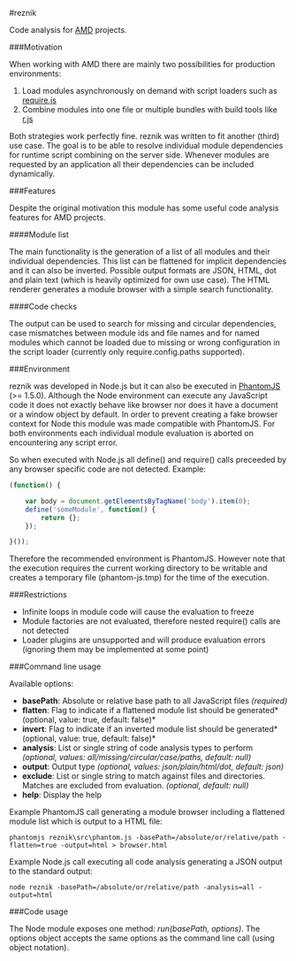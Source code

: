 #reznik

Code analysis for [AMD](https://github.com/amdjs/amdjs-api/wiki/AMD) projects.

###Motivation

When working with AMD there are mainly two possibilities for production environments:

1. Load modules asynchronously on demand with script loaders such as [require.js](https://github.com/jrburke/requirejs)
2. Combine modules into one file or multiple bundles with build tools like [r.js](https://github.com/jrburke/r.js)

Both strategies work perfectly fine. reznik was written to fit another (third) use case.
The goal is to be able to resolve individual module dependencies for runtime script combining on the server side.
Whenever modules are requested by an application all their dependencies can be included dynamically.

###Features

Despite the original motivation this module has some useful code analysis features for AMD projects.

####Module list

The main functionality is the generation of a list of all modules and their individual dependencies.
This list can be flattened for implicit dependencies and it can also be inverted.
Possible output formats are JSON, HTML, dot and plain text (which is heavily optimized for own use case).
The HTML renderer generates a module browser with a simple search functionality.

####Code checks

The output can be used to search for missing and circular dependencies,
case mismatches between module ids and file names and for named modules which cannot be loaded
due to missing or wrong configuration in the script loader (currently only require.config.paths supported).

###Environment

reznik was developed in Node.js but it can also be executed in [PhantomJS](http://www.phantomjs.org/) (>= 1.5.0).
Although the Node environment can execute any JavaScript code it does not exactly behave like browser
nor does it have a document or a window object by default.
In order to prevent creating a fake browser context for Node this module was made compatible with PhantomJS.
For both environments each individual module evaluation is aborted on encountering any script error.

So when executed with Node.js all define() and require() calls preceeded by any browser specific code are not detected.
Example:

```javascript
(function() {

    var body = document.getElementsByTagName('body').item(0);
    define('someModule', function() {
        return {};
    });

}());
```

Therefore the recommended environment is PhantomJS. However note that the execution requires the current working
directory to be writable and creates a temporary file (phantom-js.tmp) for the time of the execution.

###Restrictions

- Infinite loops in module code will cause the evaluation to freeze
- Module factories are not evaluated, therefore nested require() calls are not detected
- Loader plugins are unsupported and will produce evaluation errors (ignoring them may be implemented at some point)

###Command line usage

Available options:

* **basePath**: Absolute or relative base path to all JavaScript files *(required)*
* **flatten**: Flag to indicate if a flattened module list should be generated*(optional, value: true, default: false)*
* **invert**: Flag to indicate if an inverted module list should be generated*(optional, value: true, default: false)*
* **analysis**: List or single string of code analysis types to perform *(optional, values: all/missing/circular/case/paths, default: null)*
* **output**: Output type *(optional, values: json/plain/html/dot, default: json)*
* **exclude**: List or single string to match against files and directories. Matches are excluded from evaluation. *(optional, default: null)*
* **help**: Display the help

Example PhantomJS call generating a module browser including a flattened module list which is output to a HTML file:

    phantomjs reznik\src\phantom.js -basePath=/absolute/or/relative/path -flatten=true -output=html > browser.html

Example Node.js call executing all code analysis generating a JSON output to the standard output:

    node reznik -basePath=/absolute/or/relative/path -analysis=all -output=html

###Code usage

The Node module exposes one method: *run(basePath, options)*.
The options object accepts the same options as the command line call (using object notation).